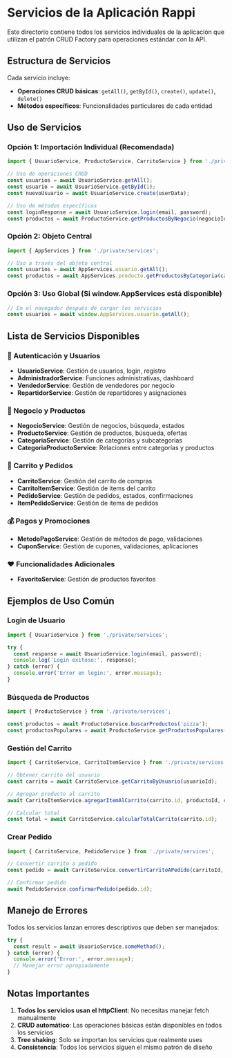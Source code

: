 # Servicios de la Aplicación Rappi

Este directorio contiene todos los servicios individuales de la aplicación que utilizan el patrón CRUD Factory para operaciones estándar con la API.

## Estructura de Servicios

Cada servicio incluye:
- **Operaciones CRUD básicas**: `getAll()`, `getById()`, `create()`, `update()`, `delete()`
- **Métodos específicos**: Funcionalidades particulares de cada entidad

## Uso de Servicios

### Opción 1: Importación Individual (Recomendada)
```javascript
import { UsuarioService, ProductoService, CarritoService } from './private/services';

// Uso de operaciones CRUD
const usuarios = await UsuarioService.getAll();
const usuario = await UsuarioService.getById(1);
const nuevoUsuario = await UsuarioService.create(userData);

// Uso de métodos específicos
const loginResponse = await UsuarioService.login(email, password);
const productos = await ProductoService.getProductosByNegocio(negocioId);
```

### Opción 2: Objeto Central
```javascript
import { AppServices } from './private/services';

// Uso a través del objeto central
const usuarios = await AppServices.usuario.getAll();
const productos = await AppServices.producto.getProductosByCategoria(categoriaId);
```

### Opción 3: Uso Global (Si window.AppServices está disponible)
```javascript
// En el navegador después de cargar los servicios
const usuarios = await window.AppServices.usuario.getAll();
```

## Lista de Servicios Disponibles

### 🔐 Autenticación y Usuarios
- **UsuarioService**: Gestión de usuarios, login, registro
- **AdministradorService**: Funciones administrativas, dashboard
- **VendedorService**: Gestión de vendedores por negocio
- **RepartidorService**: Gestión de repartidores y asignaciones

### 🏪 Negocio y Productos
- **NegocioService**: Gestión de negocios, búsqueda, estados
- **ProductoService**: Gestión de productos, búsqueda, ofertas
- **CategoriaService**: Gestión de categorías y subcategorías
- **CategoriaProductoService**: Relaciones entre categorías y productos

### 🛒 Carrito y Pedidos
- **CarritoService**: Gestión del carrito de compras
- **CarritoItemService**: Gestión de items del carrito
- **PedidoService**: Gestión de pedidos, estados, confirmaciones
- **ItemPedidoService**: Gestión de items de pedidos

### 💰 Pagos y Promociones
- **MetodoPagoService**: Gestión de métodos de pago, validaciones
- **CuponService**: Gestión de cupones, validaciones, aplicaciones

### ❤️ Funcionalidades Adicionales
- **FavoritoService**: Gestión de productos favoritos

## Ejemplos de Uso Común

### Login de Usuario
```javascript
import { UsuarioService } from './private/services';

try {
  const response = await UsuarioService.login(email, password);
  console.log('Login exitoso:', response);
} catch (error) {
  console.error('Error en login:', error.message);
}
```

### Búsqueda de Productos
```javascript
import { ProductoService } from './private/services';

const productos = await ProductoService.buscarProductos('pizza');
const productosPopulares = await ProductoService.getProductosPopulares(5);
```

### Gestión del Carrito
```javascript
import { CarritoService, CarritoItemService } from './private/services';

// Obtener carrito del usuario
const carrito = await CarritoService.getCarritoByUsuario(usuarioId);

// Agregar producto al carrito
await CarritoItemService.agregarItemAlCarrito(carrito.id, productoId, cantidad);

// Calcular total
const total = await CarritoService.calcularTotalCarrito(carrito.id);
```

### Crear Pedido
```javascript
import { CarritoService, PedidoService } from './private/services';

// Convertir carrito a pedido
const pedido = await CarritoService.convertirCarritoAPedido(carritoId, metodoPagoId);

// Confirmar pedido
await PedidoService.confirmarPedido(pedido.id);
```

## Manejo de Errores

Todos los servicios lanzan errores descriptivos que deben ser manejados:

```javascript
try {
  const result = await UsuarioService.someMethod();
} catch (error) {
  console.error('Error:', error.message);
  // Manejar error apropiadamente
}
```

## Notas Importantes

1. **Todos los servicios usan el httpClient**: No necesitas manejar fetch manualmente
2. **CRUD automático**: Las operaciones básicas están disponibles en todos los servicios
3. **Tree shaking**: Solo se importan los servicios que realmente uses
4. **Consistencia**: Todos los servicios siguen el mismo patrón de diseño